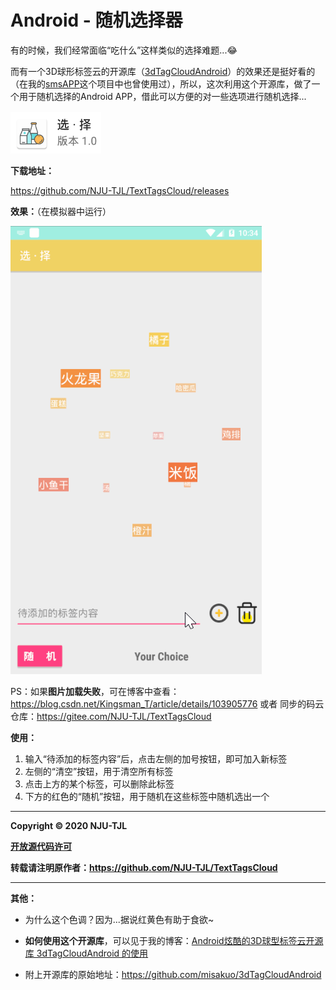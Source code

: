 # Android - 随机选择器

有的时候，我们经常面临“吃什么”这样类似的选择难题...😂

而有一个3D球形标签云的开源库（[3dTagCloudAndroid](https://github.com/misakuo/3dTagCloudAndroid)）的效果还是挺好看的（在我的[smsAPP](https://github.com/NJU-TJL/smsAPP-Android)这个项目中也曾使用过），所以，这次利用这个开源库，做了一个用于随机选择的Android APP，借此可以方便的对一些选项进行随机选择...

![1578538132715](image.assets/1578538132715.png)

**下载地址：** 

https://github.com/NJU-TJL/TextTagsCloud/releases

**效果：**（在模拟器中运行）

![EatingChoice__1.0.gif](image.assets/EatingChoice__1.0.gif)

PS：如果**图片加载失败**，可在博客中查看：https://blog.csdn.net/Kingsman_T/article/details/103905776 或者 同步的码云仓库：https://gitee.com/NJU-TJL/TextTagsCloud

**使用：**

1. 输入“待添加的标签内容”后，点击左侧的加号按钮，即可加入新标签
2. 左侧的“清空”按钮，用于清空所有标签
3. 点击上方的某个标签，可以删除此标签
4. 下方的红色的“随机”按钮，用于随机在这些标签中随机选出一个

****

**Copyright © 2020 NJU-TJL**  

**[开放源代码许可](https://github.com/NJU-TJL/PlantsVsZombies/blob/master/LICENSE)**

**转载请注明原作者：https://github.com/NJU-TJL/TextTagsCloud**

****



**其他：**

+ 为什么这个色调？因为...据说红黄色有助于食欲~

+ **如何使用这个开源库**，可以见于我的博客：[Android炫酷的3D球型标签云开源库 3dTagCloudAndroid 的使用](https://blog.csdn.net/Kingsman_T/article/details/103905776)

+ 附上开源库的原始地址：https://github.com/misakuo/3dTagCloudAndroid



